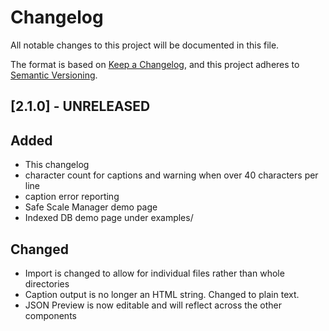# Changelog
All notable changes to this project will be documented in this file.

The format is based on [Keep a Changelog](https://keepachangelog.com/en/1.0.0/),
and this project adheres to [Semantic Versioning](https://semver.org/spec/v2.0.0.html).

## [2.1.0] - UNRELEASED
## Added
- This changelog
- character count for captions and warning when over 40 characters per line
- caption error reporting
- Safe Scale Manager demo page
- Indexed DB demo page under examples/

## Changed
- Import is changed to allow for individual files rather than whole directories
- Caption output is no longer an HTML string. Changed to plain text.
- JSON Preview is now editable and will reflect across the other components

